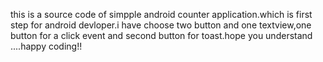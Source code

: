 this is a source code of simpple android counter application.which is first step for android devloper.i have choose two button and one textview,one button for a click event and second button for toast.hope you understand ....happy coding!!
